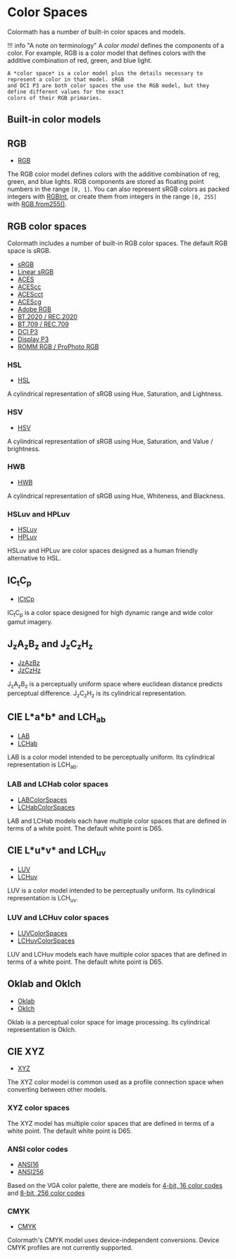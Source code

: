 # Color Spaces

Colormath has a number of built-in color spaces and models.

!!! info "A note on terminology"
    A *color model* defines the components of a color. For example, RGB is a color model that
    defines colors with the additive combination of red, green, and blue light.

    A *color space* is a color model plus the details necessary to represent a color in that model. sRGB
    and DCI P3 are both color spaces the use the RGB model, but they define different values for the exact
    colors of their RGB primaries.

## Built-in color models

## RGB
- [RGB][RGB]

The RGB color model defines colors with the additive combination of reg, green, and blue lights. RGB
components are stored as floating point numbers in the range `[0, 1]`. You can also represent sRGB
colors as packed integers with [RGBInt][RGBInt], or create them from integers in the range `[0, 255]`
with [RGB.from255()][from255].

## RGB color spaces

Colormath includes a number of built-in RGB color spaces. The default RGB space is sRGB.

- [sRGB][SRGB]
- [Linear sRGB][LINEAR_SRGB]
- [ACES][ACES]
- [ACEScc][ACEScc]
- [ACEScct][ACEScct]
- [ACEScg][ACEScg]
- [Adobe RGB][ADOBE_RGB]
- [BT.2020 / REC.2020][BT_2020]
- [BT.709 / REC.709][BT_709]
- [DCI P3][DCI_P3]
- [Display P3][DISPLAY_P3]
- [ROMM RGB / ProPhoto RGB][ROMM_RGB]

### HSL

- [HSL][HSL]

A cylindrical representation of sRGB using Hue, Saturation, and Lightness.

### HSV

- [HSV][HSV]

A cylindrical representation of sRGB using Hue, Saturation, and Value / brightness.

### HWB

- [HWB][HWB]

A cylindrical representation of sRGB using Hue, Whiteness, and Blackness.

### HSLuv and HPLuv

- [HSLuv][HSLuv]
- [HPLuv][HPLuv]

HSLuv and HPLuv are color spaces designed as a human friendly alternative to HSL.

## IC<sub>t</sub>C<sub>p</sub>

- [ICtCp][ICtCp]

IC<sub>t</sub>C<sub>p</sub> is a color space designed for high dynamic range and wide color gamut imagery.

## J<sub>z</sub>A<sub>z</sub>B<sub>z</sub> and J<sub>z</sub>C<sub>z</sub>H<sub>z</sub>

- [JzAzBz][JzAzBz]
- [JzCzHz][JzCzHz]

J<sub>z</sub>A<sub>z</sub>B<sub>z</sub> is a perceptually uniform space where euclidean distance predicts perceptual
difference. J<sub>z</sub>C<sub>z</sub>H<sub>z</sub> is its cylindrical representation.

## CIE L\*a\*b\* and LCH<sub>ab</sub>

- [LAB][LAB]
- [LCHab][LCHab]

LAB is a color model intended to be perceptually uniform. Its cylindrical representation is LCH<sub>ab</sub>.

### LAB and LCHab color spaces

- [LABColorSpaces][LABColorSpaces]
- [LCHabColorSpaces][LCHabColorSpaces]

LAB and LCHab models each have multiple color spaces that are defined in terms of a white point. The default white point
is D65.

## CIE L\*u\*v\* and LCH<sub>uv</sub>

- [LUV][LUV]
- [LCHuv][LCHuv]

LUV is a color model intended to be perceptually uniform. Its cylindrical representation is LCH<sub>uv</sub>.

### LUV and LCHuv color spaces

- [LUVColorSpaces][LUVColorSpaces]
- [LCHuvColorSpaces][LCHuvColorSpaces]

LUV and LCHuv models each have multiple color spaces that are defined in terms of a white point. The default white point
is D65.

## Oklab and Oklch
- [Oklab][Oklab]
- [Oklch][Oklch]

Oklab is a perceptual color space for image processing. Its cylindrical representation is Oklch.

## CIE XYZ
- [XYZ][XYZ]

The XYZ color model is common used as a profile connection space when converting between other models.

### XYZ color spaces

The XYZ model has multiple color spaces that are defined in terms of a white point. The default white point
is D65.


### ANSI color codes

- [ANSI16][ANSI16]
- [ANSI256][ANSI256]

Based on the VGA color palette, there are models for [4-bit, 16 color codes][ANSI16]
and [8-bit, 256 color codes][ANSI256]

### CMYK

- [CMYK][CMYK]

Colormath's CMYK model uses device-independent conversions. Device CMYK profiles are not currently supported.


[ACES]:                 api/colormath/com.github.ajalt.colormath/-r-g-b-color-spaces/-a-c-e-s.html
[ACEScc]:               api/colormath/com.github.ajalt.colormath/-r-g-b-color-spaces/-a-c-e-scc.html
[ACEScct]:              api/colormath/com.github.ajalt.colormath/-r-g-b-color-spaces/-a-c-e-scct.html
[ACEScg]:               api/colormath/com.github.ajalt.colormath/-r-g-b-color-spaces/-a-c-e-scg.html
[ADOBE_RGB]:            api/colormath/com.github.ajalt.colormath/-r-g-b-color-spaces/-a-d-o-b-e_-r-g-b.html
[ANSI16]:               api/colormath/com.github.ajalt.colormath/-ansi16/index.html
[ANSI256]:              api/colormath/com.github.ajalt.colormath/-ansi256/index.html
[BT_2020]:              api/colormath/com.github.ajalt.colormath/-r-g-b-color-spaces/-b-t_2020.html
[BT_709]:               api/colormath/com.github.ajalt.colormath/-r-g-b-color-spaces/-b-t_709.html
[CMYK]:                 api/colormath/com.github.ajalt.colormath/-c-m-y-k/index.html
[DCI_P3]:               api/colormath/com.github.ajalt.colormath/-r-g-b-color-spaces/-d-c-i_-p3.html
[DISPLAY_P3]:           api/colormath/com.github.ajalt.colormath/-r-g-b-color-spaces/-d-i-s-p-l-a-y_-p3.html
[from255]:              api/colormath/com.github.ajalt.colormath/-r-g-b-color-space/from255.html
[HPLuv]:                api/colormath/com.github.ajalt.colormath/-h-p-luv/index.html
[HSL]:                  api/colormath/com.github.ajalt.colormath/-h-s-l/index.html
[HSLuv]:                api/colormath/com.github.ajalt.colormath/-h-s-luv/index.html
[HSV]:                  api/colormath/com.github.ajalt.colormath/-h-s-v/index.html
[HWB]:                  api/colormath/com.github.ajalt.colormath/-h-w-b/index.html
[ICtCp]:                api/colormath/com.github.ajalt.colormath/-i-ct-cp/index.html
[JzAzBz]:               api/colormath/com.github.ajalt.colormath/-jz-az-bz/index.html
[JzCzHz]:               api/colormath/com.github.ajalt.colormath/-jz-cz-hz/index.html
[LABColorSpaces]:       api/colormath/com.github.ajalt.colormath/-l-a-b-color-spaces/index.html
[LAB]:                  api/colormath/com.github.ajalt.colormath/-l-a-b/index.html
[LCHabColorSpaces]:     api/colormath/com.github.ajalt.colormath/-l-c-hab-color-spaces/index.html
[LCHab]:                api/colormath/com.github.ajalt.colormath/-l-c-hab/index.html
[LCHuvColorSpaces]:     api/colormath/com.github.ajalt.colormath/-l-c-huv-color-spaces/index.html
[LCHuv]:                api/colormath/com.github.ajalt.colormath/-l-c-huv/index.html
[LINEAR_SRGB]:          api/colormath/com.github.ajalt.colormath/-r-g-b-color-spaces/-l-i-n-e-a-r_-s-r-g-b.html
[LUVColorSpaces]:       api/colormath/com.github.ajalt.colormath/-l-u-v-color-spaces/index.html
[LUV]:                  api/colormath/com.github.ajalt.colormath/-l-u-v/index.html
[Oklab]:                api/colormath/com.github.ajalt.colormath/-oklab/index.html
[Oklch]:                api/colormath/com.github.ajalt.colormath/-oklch/index.html
[RGBInt]:               api/colormath/com.github.ajalt.colormath/-r-g-b-int/index.html
[RGB]:                  api/colormath/com.github.ajalt.colormath/-r-g-b/index.html
[ROMM_RGB]:             api/colormath/com.github.ajalt.colormath/-r-g-b-color-spaces/-r-o-m-m_-r-g-b.html
[SRGB]:                 api/colormath/com.github.ajalt.colormath/-r-g-b-color-spaces/-s-r-g-b.html
[XYZColorSpaces]:       api/colormath/com.github.ajalt.colormath/-x-y-z-color-spaces/index.html
[XYZ]:                  api/colormath/com.github.ajalt.colormath/-x-y-z/index.html
[xyY]:                  api/colormath/com.github.ajalt.colormath/xy-y/index.html
